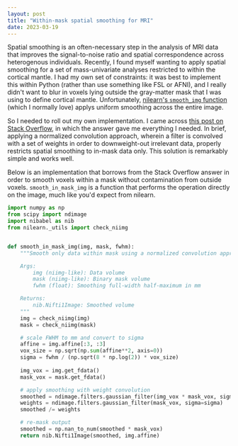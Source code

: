 ```yaml
---
layout: post
title: "Within-mask spatial smoothing for MRI"
date: 2023-03-19
---
```


Spatial smoothing is an often-necessary step in the analysis of MRI data that improves the signal-to-noise ratio and spatial correspondence across heterogenous individuals. Recently, I found myself wanting to apply spatial smoothing for a set of mass-univariate analyses restricted to within the cortical mantle. I had my own set of constraints: it was best to implement this within Python (rather than use something like FSL or AFNI), and I really didn't want to blur in voxels lying outside the gray-matter mask that I was using to define cortical mantle. Unfortunately, [nilearn's `smooth_img` function](https://nilearn.github.io/dev/modules/generated/nilearn.image.smooth_img.html) (which I normally love) applys uniform smoothing across the entire image.

So I needed to roll out my own implementation. I came across [this post on Stack Overflow](https://stackoverflow.com/questions/59685140/python-perform-blur-only-within-a-mask-of-image), in which the answer gave me everything I needed. In brief, applying a normalized convolution approach, wherein a filter is convolved with a set of weights in order to downweight-out irrelevant data, properly restricts spatial smoothing to in-mask data only. This solution is remarkably simple and works well. 

Below is an implementation that borrows from the Stack Overflow answer in order to smooth voxels within a mask without contamination from outside voxels. `smooth_in_mask_img` is a function that performs the operation directly on the image, much like you'd expect from nilearn.  

```python
import numpy as np
from scipy import ndimage
import nibabel as nib
from nilearn._utils import check_niimg


def smooth_in_mask_img(img, mask, fwhm):
    """Smooth only data within mask using a normalized convolution approach

    Args:
        img (niimg-like): Data volume
        mask (niimg-like): Binary mask volume
        fwhm (float): Smoothing full-width half-maximum in mm

    Returns:
        nib.Nifti1Image: Smoothed volume
    """
    img = check_niimg(img)
    mask = check_niimg(mask)

    # scale FWHM to mm and convert to sigma
    affine = img.affine[:3, :3]
    vox_size = np.sqrt(np.sum(affine**2, axis=0))
    sigma = fwhm / (np.sqrt(8 * np.log(2)) * vox_size)
    
    img_vox = img.get_fdata()
    mask_vox = mask.get_fdata()

    # apply smoothing with weight convolution
    smoothed = ndimage.filters.gaussian_filter(img_vox * mask_vox, sigma=sigma)
    weights = ndimage.filters.gaussian_filter(mask_vox, sigma=sigma)
    smoothed /= weights

    # re-mask output
    smoothed = np.nan_to_num(smoothed * mask_vox)
    return nib.Nifti1Image(smoothed, img.affine)
```